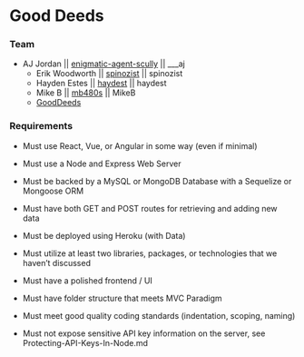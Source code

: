 # Good Deeds

### Team
* AJ Jordan || [enigmatic-agent-scully](https://github.com/enigmatic-agent-scully) || ___aj
    * Erik Woodworth || [spinozist](https://github.com/spinozist) || spinozist
    * Hayden Estes || [haydest](https://github.com/haydest) || haydest
    * Mike B || [mb480s](https://github.com/mb480s) || MikeB
     * [GoodDeeds](https://github.com/enigmatic-agent-scully/GoodDeeds)

### Requirements

* Must use React, Vue, or Angular in some way (even if minimal)

* Must use a Node and Express Web Server

* Must be backed by a MySQL or MongoDB Database with a Sequelize or Mongoose ORM

* Must have both GET and POST routes for retrieving and adding new data

* Must be deployed using Heroku (with Data)

* Must utilize at least two libraries, packages, or technologies that we haven’t discussed

* Must have a polished frontend / UI

* Must have folder structure that meets MVC Paradigm

* Must meet good quality coding standards (indentation, scoping, naming)

* Must not expose sensitive API key information on the server, see Protecting-API-Keys-In-Node.md
